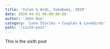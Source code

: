 ```yaml
---
title: 'Yulan & Ardi, Sukabumi, 2019'
date: 2020-04-01 06:00:00:00
author: 'John Doe'
category: 'Love Stories → Couples & Lovebirds'
path: '/sixth-post'
---
```


This is the sixth post